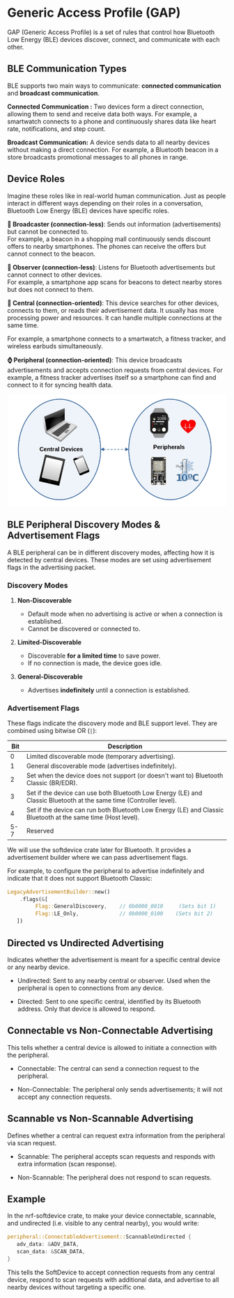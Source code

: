 # Generic Access Profile (GAP)

GAP (Generic Access Profile) is a set of rules that control how Bluetooth Low Energy (BLE) devices discover, connect, and communicate with each other.

## BLE Communication Types

BLE supports two main ways to communicate: **connected communication** and **broadcast communication**.

**Connected Communication :** Two devices form a direct connection, allowing them to send and receive data both ways. For example, a smartwatch connects to a phone and continuously shares data like heart rate, notifications, and step count.

**Broadcast Communication:** A device sends data to all nearby devices without making a direct connection. For example, a Bluetooth beacon in a store broadcasts promotional messages to all phones in range.


## Device Roles

Imagine these roles like in real-world human communication. Just as people interact in different ways depending on their roles in a conversation, Bluetooth Low Energy (BLE) devices have specific roles.

**📢 Broadcaster (connection-less)**: Sends out information (advertisements) but cannot be connected to.  
For example, a beacon in a shopping mall continuously sends discount offers to nearby smartphones. The phones can receive the offers but cannot connect to the beacon.  

**📡 Observer (connection-less)**: Listens for Bluetooth advertisements but cannot connect to other devices.  
For example, a smartphone app scans for beacons to detect nearby stores but does not connect to them.  

**📱 Central (connection-oriented)**: This device searches for other devices, connects to them, or reads their advertisement data. It usually has more processing power and resources. It can handle multiple connections at the same time.  

For example, a smartphone connects to a smartwatch, a fitness tracker, and wireless earbuds simultaneously.  

**⌚ Peripheral (connection-oriented)**: This device broadcasts advertisements and accepts connection requests from central devices. 
For example, a fitness tracker advertises itself so a smartphone can find and connect to it for syncing health data.  

<img style="display: block; margin: auto;" alt="Central And Peripherals" src="./images/ble-central-peripheral.jpg"/>


## BLE Peripheral Discovery Modes & Advertisement Flags

A BLE peripheral can be in different discovery modes, affecting how it is detected by central devices. These modes are set using advertisement flags in the advertising packet.

### Discovery Modes  

1. **Non-Discoverable**  
   - Default mode when no advertising is active or when a connection is established.  
   - Cannot be discovered or connected to.  

2. **Limited-Discoverable**
   - Discoverable **for a limited time** to save power.  
   - If no connection is made, the device goes idle.  

3. **General-Discoverable**
   - Advertises **indefinitely** until a connection is established.  

### Advertisement Flags  

These flags indicate the discovery mode and BLE support level. They are combined using bitwise OR (`|`):  

| Bit   | Description |
|-------|------------------------------------------------|
| 0     | Limited discoverable mode (temporary advertising). |
| 1     | General discoverable mode (advertises indefinitely). |
| 2     | Set when the device does not support (or doesn't want to) Bluetooth Classic (BR/EDR). |
| 3     | Set if the device can use both Bluetooth Low Energy (LE) and Classic Bluetooth at the same time (Controller level). |
| 4     | Set if the device can run both Bluetooth Low Energy (LE) and Classic Bluetooth at the same time (Host level). |
| 5-7   | Reserved | Not used. |


We will use the softdevice crate later for Bluetooth. It provides a advertisement builder where we can pass advertisement flags.

For example, to configure the peripheral to advertise indefinitely and indicate that it does not support Bluetooth Classic:

```rust
LegacyAdvertisementBuilder::new()
    .flags(&[
         Flag::GeneralDiscovery,    // 0b0000_0010     (Sets bit 1)
         Flag::LE_Only,             // 0b0000_0100    (Sets bit 2)
   ])
```

## Directed vs Undirected Advertising
Indicates whether the advertisement is meant for a specific central device or any nearby device.

- Undirected: Sent to any nearby central or observer. Used when the peripheral is open to connections from any device.

- Directed: Sent to one specific central, identified by its Bluetooth address. Only that device is allowed to respond.


## Connectable vs Non-Connectable Advertising

This tells whether a central device is allowed to initiate a connection with the peripheral.

- Connectable: The central can send a connection request to the peripheral.

- Non-Connectable: The peripheral only sends advertisements; it will not accept any connection requests.


## Scannable vs Non-Scannable Advertising

Defines whether a central can request extra information from the peripheral via scan request.

- Scannable: The peripheral accepts scan requests and responds with extra information (scan response).

- Non-Scannable: The peripheral does not respond to scan requests.

## Example

In the nrf-softdevice crate, to make your device connectable, scannable, and undirected (i.e. visible to any central nearby), you would write:

```rust
peripheral::ConnectableAdvertisement::ScannableUndirected {
   adv_data: &ADV_DATA,
   scan_data: &SCAN_DATA,
}
```

This tells the SoftDevice to accept connection requests from any central device, respond to scan requests with additional data, and advertise to all nearby devices without targeting a specific one.
